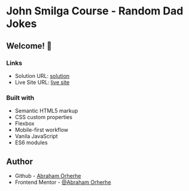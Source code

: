 # John Smilga Course - Random Dad Jokes

## Welcome! 👋

### Links

- Solution URL: [solution](https://github.com/aeorherhe/Dad-jokes.git)
- Live Site URL: [live site](https://aeorherhe-random-dad-jokes.netlify.app/)

### Built with

- Semantic HTML5 markup
- CSS custom properties
- Flexbox
- Mobile-first workflow
- Vanila JavaScript
- ES6 modules

## Author

- Github - [Abraham Orherhe](https://github.com/aeorherhe)
- Frontend Mentor - [@Abraham Orherhe](https://www.frontendmentor.io/profile/aeorherhe)
